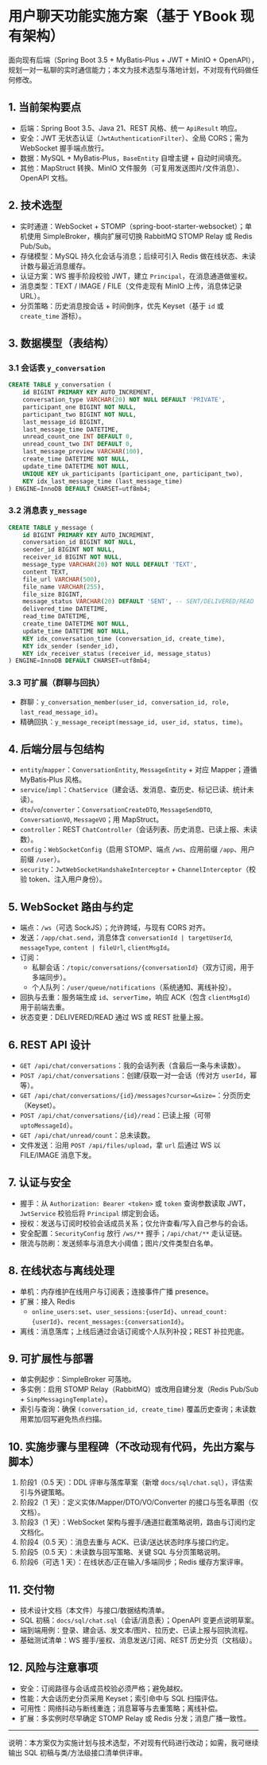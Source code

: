 # 用户聊天功能实施方案（基于 YBook 现有架构）

面向现有后端（Spring Boot 3.5 + MyBatis‑Plus + JWT + MinIO + OpenAPI），规划一对一私聊的实时通信能力；本文为技术选型与落地计划，不对现有代码做任何修改。

## 1. 当前架构要点
- 后端：Spring Boot 3.5、Java 21、REST 风格、统一 `ApiResult` 响应。
- 安全：JWT 无状态认证（`JwtAuthenticationFilter`）、全局 CORS；需为 WebSocket 握手端点放行。
- 数据：MySQL + MyBatis‑Plus，`BaseEntity` 自增主键 + 自动时间填充。
- 其他：MapStruct 转换、MinIO 文件服务（可复用发送图片/文件消息）、OpenAPI 文档。

## 2. 技术选型
- 实时通道：WebSocket + STOMP（spring-boot-starter-websocket）；单机使用 SimpleBroker，横向扩展可切换 RabbitMQ STOMP Relay 或 Redis Pub/Sub。
- 存储模型：MySQL 持久化会话与消息；后续可引入 Redis 做在线状态、未读计数与最近消息缓存。
- 认证方案：WS 握手阶段校验 JWT，建立 `Principal`，在消息通道做鉴权。
- 消息类型：TEXT / IMAGE / FILE（文件走现有 MinIO 上传，消息体记录 URL）。
- 分页策略：历史消息按会话 + 时间倒序，优先 Keyset（基于 `id` 或 `create_time` 游标）。

## 3. 数据模型（表结构）

### 3.1 会话表 `y_conversation`
```sql
CREATE TABLE y_conversation (
    id BIGINT PRIMARY KEY AUTO_INCREMENT,
    conversation_type VARCHAR(20) NOT NULL DEFAULT 'PRIVATE',
    participant_one BIGINT NOT NULL,
    participant_two BIGINT NOT NULL,
    last_message_id BIGINT,
    last_message_time DATETIME,
    unread_count_one INT DEFAULT 0,
    unread_count_two INT DEFAULT 0,
    last_message_preview VARCHAR(100),
    create_time DATETIME NOT NULL,
    update_time DATETIME NOT NULL,
    UNIQUE KEY uk_participants (participant_one, participant_two),
    KEY idx_last_message_time (last_message_time)
) ENGINE=InnoDB DEFAULT CHARSET=utf8mb4;
```

### 3.2 消息表 `y_message`
```sql
CREATE TABLE y_message (
    id BIGINT PRIMARY KEY AUTO_INCREMENT,
    conversation_id BIGINT NOT NULL,
    sender_id BIGINT NOT NULL,
    receiver_id BIGINT NOT NULL,
    message_type VARCHAR(20) NOT NULL DEFAULT 'TEXT',
    content TEXT,
    file_url VARCHAR(500),
    file_name VARCHAR(255),
    file_size BIGINT,
    message_status VARCHAR(20) DEFAULT 'SENT', -- SENT/DELIVERED/READ
    delivered_time DATETIME,
    read_time DATETIME,
    create_time DATETIME NOT NULL,
    update_time DATETIME NOT NULL,
    KEY idx_conversation_time (conversation_id, create_time),
    KEY idx_sender (sender_id),
    KEY idx_receiver_status (receiver_id, message_status)
) ENGINE=InnoDB DEFAULT CHARSET=utf8mb4;
```

### 3.3 可扩展（群聊与回执）
- 群聊：`y_conversation_member(user_id, conversation_id, role, last_read_message_id)`。
- 精确回执：`y_message_receipt(message_id, user_id, status, time)`。

## 4. 后端分层与包结构
- `entity`/`mapper`：`ConversationEntity`, `MessageEntity` + 对应 Mapper；遵循 MyBatis‑Plus 风格。
- `service`/`impl`：`ChatService`（建会话、发消息、查历史、标记已读、统计未读）。
- `dto`/`vo`/`converter`：`ConversationCreateDTO`, `MessageSendDTO`, `ConversationVO`, `MessageVO`；用 MapStruct。
- `controller`：REST `ChatController`（会话列表、历史消息、已读上报、未读数）。
- `config`：`WebSocketConfig`（启用 STOMP、端点 `/ws`、应用前缀 `/app`、用户前缀 `/user`）。
- `security`：`JwtWebSocketHandshakeInterceptor` + `ChannelInterceptor`（校验 token、注入用户身份）。

## 5. WebSocket 路由与约定
- 端点：`/ws`（可选 SockJS）；允许跨域，与现有 CORS 对齐。
- 发送：`/app/chat.send`，消息体含 `conversationId | targetUserId`, `messageType`, `content | fileUrl`, `clientMsgId`。
- 订阅：
  - 私聊会话：`/topic/conversations/{conversationId}`（双方订阅，用于多端同步）。
  - 个人队列：`/user/queue/notifications`（系统通知、离线补投）。
- 回执与去重：服务端生成 `id`、`serverTime`，响应 ACK（包含 `clientMsgId`）用于前端去重。
- 状态变更：DELIVERED/READ 通过 WS 或 REST 批量上报。

## 6. REST API 设计
- `GET /api/chat/conversations`：我的会话列表（含最后一条与未读数）。
- `POST /api/chat/conversations`：创建/获取一对一会话（传对方 `userId`，幂等）。
- `GET /api/chat/conversations/{id}/messages?cursor=&size=`：分页历史（Keyset）。
- `POST /api/chat/conversations/{id}/read`：已读上报（可带 `uptoMessageId`）。
- `GET /api/chat/unread/count`：总未读数。
- 文件发送：沿用 `POST /api/files/upload`，拿 `url` 后通过 WS 以 FILE/IMAGE 消息下发。

## 7. 认证与安全
- 握手：从 `Authorization: Bearer <token>` 或 `token` 查询参数读取 JWT，`JwtService` 校验后将 `Principal` 绑定到会话。
- 授权：发送与订阅时校验会话成员关系；仅允许查看/写入自己参与的会话。
- 安全配置：`SecurityConfig` 放行 `/ws/**` 握手；`/api/chat/**` 走认证链。
- 限流与防刷：发送频率与消息大小阈值；图片/文件类型白名单。

## 8. 在线状态与离线处理
- 单机：内存维护在线用户与订阅表；连接事件广播 presence。
- 扩展：接入 Redis
  - `online_users:set`、`user_sessions:{userId}`、`unread_count:{userId}`、`recent_messages:{conversationId}`。
- 离线：消息落库；上线后通过会话订阅或个人队列补投；REST 补拉兜底。

## 9. 可扩展性与部署
- 单实例起步：SimpleBroker 可落地。
- 多实例：启用 STOMP Relay（RabbitMQ）或改用自建分发（Redis Pub/Sub + `SimpMessagingTemplate`）。
- 索引与查询：确保 `(conversation_id, create_time)` 覆盖历史查询；未读数用累加/回写避免热点扫描。

## 10. 实施步骤与里程碑（不改动现有代码，先出方案与脚本）
1) 阶段1（0.5 天）：DDL 评审与落库草案（新增 `docs/sql/chat.sql`），评估索引与外键策略。
2) 阶段2（1 天）：定义实体/Mapper/DTO/VO/Converter 的接口与签名草图（仅文档）。
3) 阶段3（1 天）：WebSocket 架构与握手/通道拦截策略说明，路由与订阅约定文档化。
4) 阶段4（0.5 天）：消息去重与 ACK、已读/送达状态时序与接口约定。
5) 阶段5（0.5 天）：未读数与回写策略、关键 SQL 与分页策略说明。
6) 阶段6（可选 1 天）：在线状态/正在输入/多端同步；Redis 缓存方案评审。

## 11. 交付物
- 技术设计文档（本文件）与接口/数据结构清单。
- SQL 初稿：`docs/sql/chat.sql`（会话/消息表）；OpenAPI 变更点说明草案。
- 端到端用例：登录、建会话、发文本/图片、拉历史、已读上报与回执流程。
- 基础测试清单：WS 握手/鉴权、消息发送/订阅、REST 历史分页（文档级）。

## 12. 风险与注意事项
- 安全：订阅路径与会话成员校验必须严格；避免越权。
- 性能：大会话历史分页采用 Keyset；索引命中与 SQL 扫描评估。
- 可用性：网络抖动与断线重连；消息幂等与去重策略；离线补偿。
- 扩展：多实例时尽早确定 STOMP Relay 或 Redis 分发；消息广播一致性。

---
说明：本方案仅为实施计划与技术选型，不对现有代码进行改动；如需，我可继续输出 SQL 初稿与类/方法级接口清单供评审。

